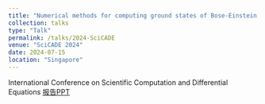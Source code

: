 ```yaml
---
title: "Numerical methods for computing ground states of Bose-Einstein condensate with higher order interactions"
collection: talks
type: "Talk"
permalink: /talks/2024-SciCADE
venue: "SciCADE 2024"
date: 2024-07-15
location: "Singapore"
---
```

International Conference on Scientific Computation and Differential Equations
[报告PPT](http://xinran-ruan.github.io/files/2024-PPT-SciCADE.pdf)